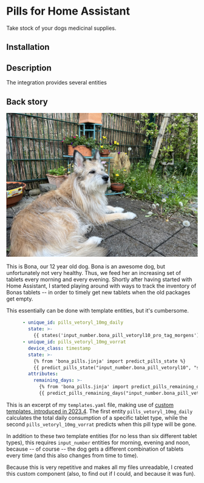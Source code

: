 # Pills for Home Assistant

Take stock of your dogs medicinal supplies.

## Installation

## Description

The integration provides several entities

## Back story

![](img/bona.jpeg)

This is Bona, our 12 year old dog. Bona is an awesome dog, but unfortunately not very healthy. Thus, we feed her an increasing set of tablets every morning and every evening. Shortly after having started with Home Assistant, I started playing around with ways to track the inventory of Bonas tablets -- in order to timely get new tablets when the old packages get empty. 

This essentially can be done with template entities, but it's cumbersome. 

```yaml
      - unique_id: pills_vetoryl_10mg_daily
        state: >-
          {{ states('input_number.bona_pill_vetoryl10_pro_tag_morgens')|float + states('input_number.bona_pill_vetoryl10_pro_tag_mittags')|float + states('input_number.bona_pill_vetoryl10_pro_tag_abends')|float }}
      - unique_id: pills_vetoryl_10mg_vorrat
        device_class: timestamp
        state: >-
          {% from 'bona_pills.jinja' import predict_pills_state %}
          {{ predict_pills_state("input_number.bona_pill_vetoryl10", "sensor.template_pills_vetoryl_10mg_daily") }}
        attributes:
          remaining_days: >-
            {% from 'bona_pills.jinja' import predict_pills_remaining_days %}
            {{ predict_pills_remaining_days("input_number.bona_pill_vetoryl10", "sensor.template_pills_vetoryl_10mg_daily") }}

```

This is an excerpt of my `templates.yaml` file, making use of [custom templates, introduced in 2023.4](https://www.home-assistant.io/blog/2023/04/05/release-20234/). The first entity `pills_vetoryl_10mg_daily` calculates the total daily consumption of a specific tablet type, while the second `pills_vetoryl_10mg_vorrat` predicts when this pill type will be gone.

In addition to these two template entities (for no less than six different tablet types), this requires `input_number` entities for morning, evening and noon, because -- of course -- the dog gets a different combination of tablets every time (and this also changes from time to time).

Because this is very repetitive and makes all my files unreadable, I created this custom component (also, to find out if I could, and because it was fun).
